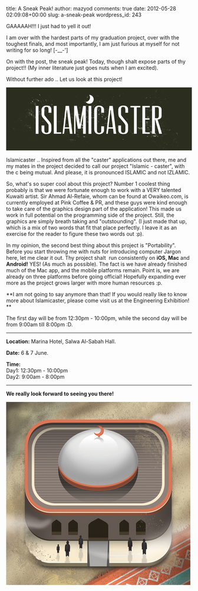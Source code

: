 title: A Sneak Peak!
author: mazyod
comments: true
date: 2012-05-28 02:09:08+00:00
slug: a-sneak-peak
wordpress_id: 243

GAAAAAH!!! I just had to yell it out!

I am over with the hardest parts of my graduation project, over with the toughest finals, and most importantly, I am just furious at myself for not writing for so long! [-__-']

On with the post, the sneak peak! Today, though shalt expose parts of thy project!! (My inner literature just goes nuts when I am excited).

Without further ado .. Let us look at this project!

[![Islamicaster](/images/islamicaster.jpg)](/images/islamicaster.jpg)

Islamicaster .. Inspired from all the "caster" applications out there, me and my mates in the project decided to call our project "Islamic - caster", with the c being mutual. And please, it is pronounced ISLAMIC and not IZLAMIC.

So, what's so super cool about this project? Number 1 coolest thing probably is that we were fortunate enough to work with a VERY talented Kuwaiti artist. Sir Ahmad Al-Refaie, whom can be found at Owaikeo.com, is currently employed at Pink Coffee & PR, and these guys were kind enough to take care of the graphics design part of the application! This made us work in full potential on the programming side of the project. Still, the graphics are simply breath taking and "outstounding". (I just made that up, which is a mix of two words that fit that place perfectly. I leave it as an exercise for the reader to figure these two words out :p).

In my opinion, the second best thing about this project is "Portability". Before you start throwing me with nuts for introducing computer Jargon here, let me clear it out. Thy project shalt  run consistently on **iOS, Mac** and **Android!** YES! (As much as possible). The fact is we have already finished much of the Mac app, and the mobile platforms remain. Point is, we are already on three platforms before going official! Hopefully expanding ever more as the project grows larger with more human resources :p.

**I am not going to say anymore than that! If you would really like to know more about Islamicaster, please come visit us at the Engineering Exhibition! **

The first day will be from 12:30pm - 10:00pm, while the second day will be from 9:00am till 8:00pm :D.



* * *











**Location:** Marina Hotel, Salwa Al-Sabah Hall.






**Date:** 6 & 7 June.






**Time:** <br />
Day1: 12:30pm - 10:00pm <br />
Day2: 9:00am - 8:00pm







* * *



**We really look forward to seeing you there!**

[![image](/images/islamicaster-icon1.jpg)](/images/islamicaster-icon1.jpg)
